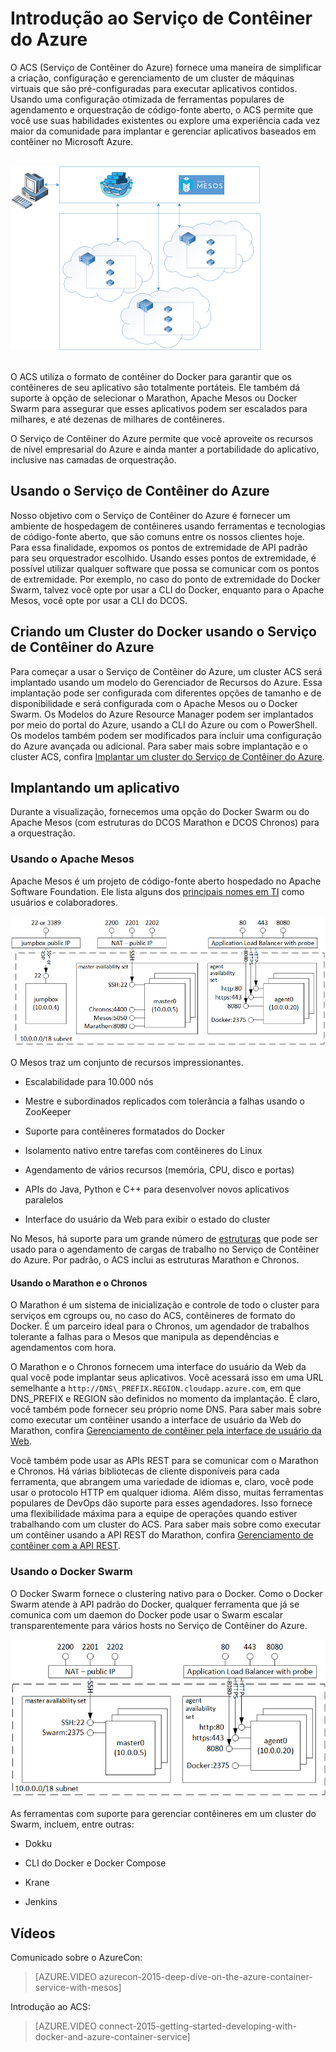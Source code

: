 <properties
   pageTitle="Introdução ao Serviço do Contêiner do Azure | Microsoft Azure"
   description="O ACS (Serviço de Contêiner do Azure) fornece uma maneira de simplificar a criação, configuração e gerenciamento de um cluster de máquinas virtuais que são pré-configuradas para executar aplicativos contidos."
   services="container-service"
   documentationCenter=""
   authors="rgardler"
   manager="timlt"
   editor=""
   tags="acs, azure-container-service"
   keywords="Docker, Contêineres, Microsserviços, Mesos, Azure"/>
   
<tags
   ms.service="container-service"
   ms.devlang="na"
   ms.topic="article"
   ms.tgt_pltfrm="na"
   ms.workload="na"
   ms.date="02/16/2016"
   ms.author="rogardle"/>

# Introdução ao Serviço de Contêiner do Azure

O ACS (Serviço de Contêiner do Azure) fornece uma maneira de simplificar a criação, configuração e gerenciamento de um cluster de máquinas virtuais que são pré-configuradas para executar aplicativos contidos. Usando uma configuração otimizada de ferramentas populares de agendamento e orquestração de código-fonte aberto, o ACS permite que você use suas habilidades existentes ou explore uma experiência cada vez maior da comunidade para implantar e gerenciar aplicativos baseados em contêiner no Microsoft Azure.

<br /> ![O ACS fornece um meio para gerenciar os aplicativos contidos em vários hosts no Azure.](./media/acs-intro/acs-cluster.png) <br /><br />

O ACS utiliza o formato de contêiner do Docker para garantir que os contêineres de seu aplicativo são totalmente portáteis. Ele também dá suporte à opção de selecionar o Marathon, Apache Mesos ou Docker Swarm para assegurar que esses aplicativos podem ser escalados para milhares, e até dezenas de milhares de contêineres.

O Serviço de Contêiner do Azure permite que você aproveite os recursos de nível empresarial do Azure e ainda manter a portabilidade do aplicativo, inclusive nas camadas de orquestração.

Usando o Serviço de Contêiner do Azure
-----------------------------

Nosso objetivo com o Serviço de Contêiner do Azure é fornecer um ambiente de hospedagem de contêineres usando ferramentas e tecnologias de código-fonte aberto, que são comuns entre os nossos clientes hoje. Para essa finalidade, expomos os pontos de extremidade de API padrão para seu orquestrador escolhido. Usando esses pontos de extremidade, é possível utilizar qualquer software que possa se comunicar com os pontos de extremidade. Por exemplo, no caso do ponto de extremidade do Docker Swarm, talvez você opte por usar a CLI do Docker, enquanto para o Apache Mesos, você opte por usar a CLI do DCOS.

Criando um Cluster do Docker usando o Serviço de Contêiner do Azure
-------------------------------------------------------

Para começar a usar o Serviço de Contêiner do Azure, um cluster ACS será implantado usando um modelo do Gerenciador de Recursos do Azure. Essa implantação pode ser configurada com diferentes opções de tamanho e de disponibilidade e será configurada com o Apache Mesos ou o Docker Swarm. Os Modelos do Azure Resource Manager podem ser implantados por meio do portal do Azure, usando a CLI do Azure ou com o PowerShell. Os modelos também podem ser modificados para incluir uma configuração do Azure avançada ou adicional. Para saber mais sobre implantação e o cluster ACS, confira [Implantar um cluster do Serviço de Contêiner do Azure](./container-service-deployment.md).

Implantando um aplicativo
------------------------

Durante a visualização, fornecemos uma opção do Docker Swarm ou do Apache Mesos (com estruturas do DCOS Marathon e DCOS Chronos) para a orquestração.

### Usando o Apache Mesos

Apache Mesos é um projeto de código-fonte aberto hospedado no Apache Software Foundation. Ele lista alguns dos [principais nomes em TI](http://mesos.apache.org/documentation/latest/powered-by-mesos/) como usuários e colaboradores.

![ACS configurado para o Swarm, mostrando agentes e mestres.](media/acs-intro/acs-mesos.png)

O Mesos traz um conjunto de recursos impressionantes.

-   Escalabilidade para 10.000 nós

-   Mestre e subordinados replicados com tolerância a falhas usando o ZooKeeper

-   Suporte para contêineres formatados do Docker

-   Isolamento nativo entre tarefas com contêineres do Linux

-   Agendamento de vários recursos (memória, CPU, disco e portas)

-   APIs do Java, Python e C++ para desenvolver novos aplicativos paralelos

-   Interface do usuário da Web para exibir o estado do cluster

No Mesos, há suporte para um grande número de [estruturas](http://mesos.apache.org/documentation/latest/frameworks/) que pode ser usado para o agendamento de cargas de trabalho no Serviço de Contêiner do Azure. Por padrão, o ACS inclui as estruturas Marathon e Chronos.

#### Usando o Marathon e o Chronos

O Marathon é um sistema de inicialização e controle de todo o cluster para serviços em cgroups ou, no caso do ACS, contêineres de formato do Docker. É um parceiro ideal para o Chronos, um agendador de trabalhos tolerante a falhas para o Mesos que manipula as dependências e agendamentos com hora.

O Marathon e o Chronos fornecem uma interface do usuário da Web da qual você pode implantar seus aplicativos. Você acessará isso em uma URL semelhante a `http://DNS\_PREFIX.REGION.cloudapp.azure.com`, em que DNS\_PREFIX e REGION são definidos no momento da implantação. É claro, você também pode fornecer seu próprio nome DNS. Para saber mais sobre como executar um contêiner usando a interface de usuário da Web do Marathon, confira [Gerenciamento de contêiner pela interface de usuário da Web](./container-service-mesos-marathon-ui.md).

Você também pode usar as APIs REST para se comunicar com o Marathon e Chronos. Há várias bibliotecas de cliente disponíveis para cada ferramenta, que abrangem uma variedade de idiomas e, claro, você pode usar o protocolo HTTP em qualquer idioma. Além disso, muitas ferramentas populares de DevOps dão suporte para esses agendadores. Isso fornece uma flexibilidade máxima para a equipe de operações quando estiver trabalhando com um cluster do ACS. Para saber mais sobre como executar um contêiner usando a API REST do Marathon, confira [Gerenciamento de contêiner com a API REST](./container-service-mesos-marathon-rest.md).

### Usando o Docker Swarm

O Docker Swarm fornece o clustering nativo para o Docker. Como o Docker Swarm atende à API padrão do Docker, qualquer ferramenta que já se comunica com um daemon do Docker pode usar o Swarm escalar transparentemente para vários hosts no Serviço de Contêiner do Azure.

![ACS configurado para usar o Apache Mesos, mostrando jumpbox, agentes e mestres.](media/acs-intro/acs-swarm.png)

As ferramentas com suporte para gerenciar contêineres em um cluster do Swarm, incluem, entre outras:

-   Dokku

-   CLI do Docker e Docker Compose

-   Krane

-   Jenkins

Vídeos
------
Comunicado sobre o AzureCon:

> [AZURE.VIDEO azurecon-2015-deep-dive-on-the-azure-container-service-with-mesos]  

Introdução ao ACS:

> [AZURE.VIDEO connect-2015-getting-started-developing-with-docker-and-azure-container-service]

<!---HONumber=AcomDC_0330_2016-->